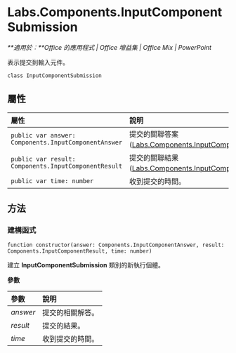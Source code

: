 
# Labs.Components.InputComponentSubmission

 _**適用於︰**Office 的應用程式 | Office 增益集 | Office Mix | PowerPoint_

表示提交到輸入元件。

```
class InputComponentSubmission
```


## 屬性


|屬性	|說明|
|:-----|:-----|
| `public var answer: Components.InputComponentAnswer`|提交的關聯答案 ([Labs.Components.InputComponentAnswer](../../reference/office-mix/labs.components.inputcomponentanswer.md))。|
| `public var result: Components.InputComponentResult`|提交的關聯結果 ([Labs.Components.InputComponentResult](../../reference/office-mix/labs.components.inputcomponentresult.md))。|
| `public var time: number`|收到提交的時間。|

## 方法




### 建構函式

 `function constructor(answer: Components.InputComponentAnswer, result: Components.InputComponentResult, time: number)`

建立 **InputComponentSubmission** 類別的新執行個體。

 **參數**


|參數|說明|
|:-----|:-----|
| _answer_|提交的相關解答。|
| _result_|提交的結果。|
| _time_|收到提交的時間。|
